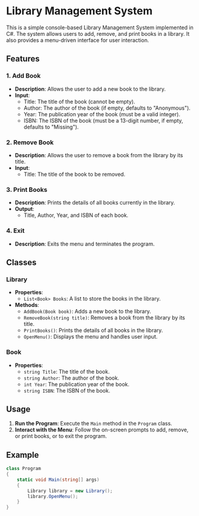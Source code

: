 # Library Management System

This is a simple console-based Library Management System implemented in C#. The system allows users to add, remove, and print books in a library. It also provides a menu-driven interface for user interaction.

## Features

### 1. Add Book
- **Description**: Allows the user to add a new book to the library.
- **Input**:
  - Title: The title of the book (cannot be empty).
  - Author: The author of the book (if empty, defaults to "Anonymous").
  - Year: The publication year of the book (must be a valid integer).
  - ISBN: The ISBN of the book (must be a 13-digit number, if empty, defaults to "Missing").

### 2. Remove Book
- **Description**: Allows the user to remove a book from the library by its title.
- **Input**:
  - Title: The title of the book to be removed.

### 3. Print Books
- **Description**: Prints the details of all books currently in the library.
- **Output**:
  - Title, Author, Year, and ISBN of each book.

### 4. Exit
- **Description**: Exits the menu and terminates the program.

## Classes

### Library
- **Properties**:
  - `List<Book> Books`: A list to store the books in the library.
- **Methods**:
  - `AddBook(Book book)`: Adds a new book to the library.
  - `RemoveBook(string title)`: Removes a book from the library by its title.
  - `PrintBooks()`: Prints the details of all books in the library.
  - `OpenMenu()`: Displays the menu and handles user input.

### Book
- **Properties**:
  - `string Title`: The title of the book.
  - `string Author`: The author of the book.
  - `int Year`: The publication year of the book.
  - `string ISBN`: The ISBN of the book.

## Usage

1. **Run the Program**: Execute the `Main` method in the `Program` class.
2. **Interact with the Menu**: Follow the on-screen prompts to add, remove, or print books, or to exit the program.

## Example

```csharp
class Program
{
    static void Main(string[] args)
    {
        Library library = new Library();
        library.OpenMenu();
    }
}